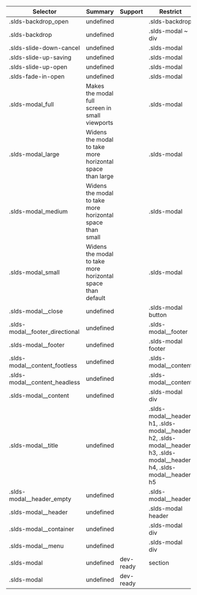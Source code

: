 

| Selector | Summary | Support | Restrict | Variant | Modifier |
|-------|-------|-------|-------|-------|-------|
| .slds-backdrop_open | undefined |   | .slds-backdrop |   | true |
| .slds-backdrop | undefined |   | .slds-modal ~ div |   |   |
| .slds-slide-down-cancel | undefined |   | .slds-modal |   | true |
| .slds-slide-up-saving | undefined |   | .slds-modal |   | true |
| .slds-slide-up-open | undefined |   | .slds-modal |   | true |
| .slds-fade-in-open | undefined |   | .slds-modal |   | true |
| .slds-modal_full | Makes the modal full screen in small viewports |   | .slds-modal |   | true |
| .slds-modal_large | Widens the modal to take more horizontal space than large |   | .slds-modal |   | true |
| .slds-modal_medium | Widens the modal to take more horizontal space than small |   | .slds-modal |   | true |
| .slds-modal_small | Widens the modal to take more horizontal space than default |   | .slds-modal |   | true |
| .slds-modal__close | undefined |   | .slds-modal button |   |   |
| .slds-modal__footer_directional | undefined |   | .slds-modal__footer |   | true |
| .slds-modal__footer | undefined |   | .slds-modal footer |   |   |
| .slds-modal__content_footless | undefined |   | .slds-modal__content |   |   |
| .slds-modal__content_headless | undefined |   | .slds-modal__content |   |   |
| .slds-modal__content | undefined |   | .slds-modal div |   |   |
| .slds-modal__title | undefined |   | .slds-modal__header h1, .slds-modal__header h2, .slds-modal__header h3, .slds-modal__header h4, .slds-modal__header h5 |   |   |
| .slds-modal__header_empty | undefined |   | .slds-modal__header |   |   |
| .slds-modal__header | undefined |   | .slds-modal header |   |   |
| .slds-modal__container | undefined |   | .slds-modal div |   |   |
| .slds-modal__menu | undefined |   | .slds-modal div |   |   |
| .slds-modal | undefined | dev-ready | section | true |   |
| .slds-modal | undefined | dev-ready |   |   |   |